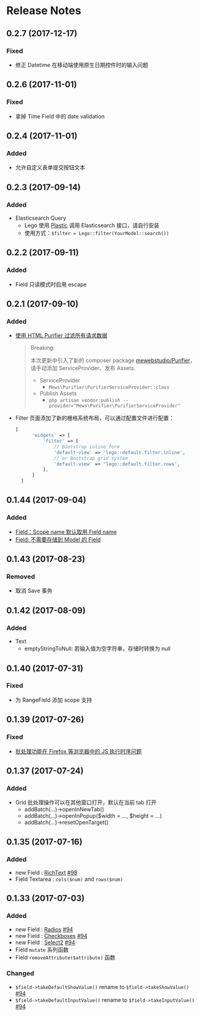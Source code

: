 # Release Notes

## 0.2.7 (2017-12-17)

### Fixed

- 修正 Datetime 在移动端使用原生日期控件时的输入问题

## 0.2.6 (2017-11-01)

### Fixed

- 拿掉 Time Field 中的 date validation

## 0.2.4 (2017-11-01)

### Added

- 允许自定义表单提交按钮文本

## 0.2.3 (2017-09-14)

### Added

- Elasticsearch Query
  + Lego 使用 [Plastic](https://github.com/sleimanx2/plastic) 调用 Elasticsearch 接口，请自行安装
  + 使用方式：`$filter = Lego::filter(YourModel::search())`


## 0.2.2 (2017-09-11)

### Added

- Field 只读模式时启用 escape

## 0.2.1 (2017-09-10)

### Added

- [使用 HTML Purifier 过滤所有请求数据](docs/html-purifier.md)

  > Breaking: 
  > 
  > 本次更新中引入了新的 composer package [mewebstudio/Purifier](https://github.com/mewebstudio/Purifier)，请手动添加 ServiceProvider、发布 Assets.
  > 
  > - ServiceProvider
  >   - `Mews\Purifier\PurifierServiceProvider::class`
  > - Publish Assets
  >   - `php artisan vendor:publish --provider="Mews\Purifier\PurifierServiceProvider"`

- Filter 页面添加了新的栅格系统布局，可以通过配置文件进行配置：

  ```php
  [
        'widgets' => [
            'filter' => [
                // Bootstrap inline form
                'default-view' => 'lego::default.filter.inline',
                // or Bootstrap grid system
                'default-view' => 'lego::default.filter.rows',
            ],
        ]
    ]
  ```



## 0.1.44 (2017-09-04)

### Added

- [Field：Scope name 默认取用 Field name](docs/filter.md#query-scope)
- [Field: 不需要存储到 Model 的 Field](docs/fields.md#不需要存储到-Model-的-Field)

## 0.1.43 (2017-08-23)

### Removed

- 取消 Save 事务

## 0.1.42 (2017-08-09)

### Added

- Text
    - emptyStringToNull: 若输入值为空字符串，存储时转换为 null

## 0.1.40 (2017-07-31)

### Fixed

- 为 RangeField 添加 scope 支持

## 0.1.39 (2017-07-26)

### Fixed
- [批处理功能在 Firefox 等浏览器中的 JS 执行时序问题](https://github.com/wutongwan/laravel-lego/commit/177869147a)

## 0.1.37 (2017-07-24)

### Added
- Grid 批处理操作可以在其他窗口打开，默认在当前 tab 打开
    - addBatch(...)->openInNewTab()
    - addBatch(...)->openInPopup($width = ..., $height = ...)
    - addBatch(...)->resetOpenTarget()

## 0.1.35 (2017-07-16)

### Added
- new Field : [RichText](docs/fields.md#richtext) [#98](https://github.com/wutongwan/laravel-lego/pull/94)
- Field Textarea : `cols($num)` and `rows($num)`

## 0.1.33 (2017-07-03)

### Added
- new Field : [Radios](docs/fields.md#radios) [#94](https://github.com/wutongwan/laravel-lego/pull/94)
- new Field : [Checkboxes](docs/fields.md#checkboxes) [#94](https://github.com/wutongwan/laravel-lego/pull/94)
- new Field : [Select2](docs/fields.md#select2) [#94](https://github.com/wutongwan/laravel-lego/pull/94)
- Field `mutate` 系列函数
- Field `removeAttribute($attribute)` 函数

### Changed
- `$field->takeDefaultShowValue()` rename to `$field->takeShowValue()` [#94](https://github.com/wutongwan/laravel-lego/pull/94)
- `$field->takeDefaultInputValue()` rename to `$field->takeInputValue()` [#94](https://github.com/wutongwan/laravel-lego/pull/94)
